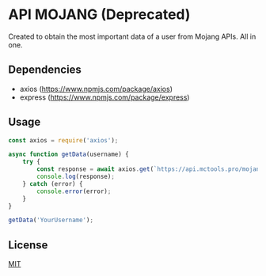 # API MOJANG (Deprecated)

Created to obtain the most important data of a user from Mojang APIs. All in one.

## Dependencies

- axios (https://www.npmjs.com/package/axios)
- express (https://www.npmjs.com/package/express)

## Usage

```javascript
const axios = require('axios');

async function getData(username) {
    try {
        const response = await axios.get(`https://api.mctools.pro/mojang/v1/${username}`);
        console.log(response);
    } catch (error) {
        console.error(error);
    }
}

getData('YourUsername');
```

## License
[MIT](https://choosealicense.com/licenses/mit/)
